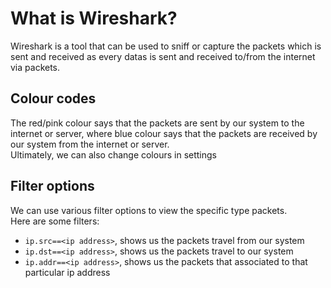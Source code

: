 # What is Wireshark?

Wireshark is a tool that can be used to sniff or capture the packets which is sent and received as every datas is sent and received to/from the internet via packets.

## Colour codes
The red/pink colour says that the packets are sent by our system to the internet or server, where blue colour says that the packets are received by our system from the internet or server.  
Ultimately, we can also change colours in settings

## Filter options
We can use various filter options to view the specific type packets.  
Here are some filters:
- `ip.src==<ip address>`, shows us the packets travel from our system
- `ip.dst==<ip address>`, shows us the packets travel to our system
- `ip.addr==<ip address>`, shows us the packets that associated to that particular ip address